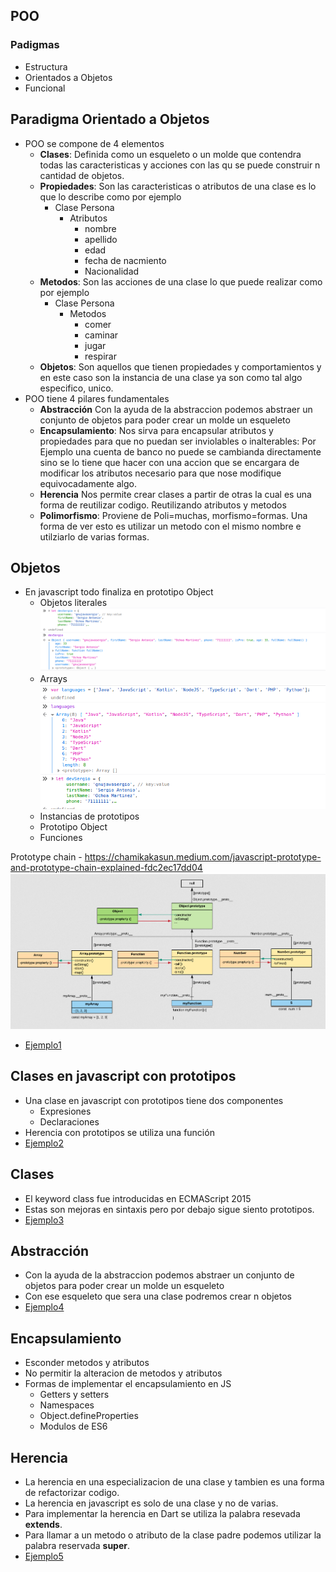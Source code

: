 ## POO

### Padigmas

- Estructura
- Orientados a Objetos
- Funcional

## Paradigma Orientado a Objetos

- POO se compone de 4 elementos
    - **Clases**: Definida como un esqueleto o un molde que contendra todas las caracteristicas y acciones con las qu se
      puede construir n cantidad de objetos.
    - **Propiedades**: Son las caracteristicas o atributos de una clase es lo que lo describe como por ejemplo
        - Clase Persona
            - Atributos
                - nombre
                - apellido
                - edad
                - fecha de nacmiento
                - Nacionalidad
    - **Metodos**: Son las acciones de una clase lo que puede realizar como por ejemplo
        - Clase Persona
            - Metodos
                - comer
                - caminar
                - jugar
                - respirar
    - **Objetos**: Son aquellos que tienen propiedades y comportamientos y en este caso son la instancia de una clase ya
      son como tal algo especifico, unico.
- POO tiene 4 pilares fundamentales
    - **Abstracción** Con la ayuda de la abstraccion podemos abstraer un conjunto de objetos para poder crear un molde
      un esqueleto
    - **Encapsulamiento**: Nos sirva para encapsular atributos y propiedades para que no puedan ser inviolables o
      inalterables:
      Por Ejemplo una cuenta de banco no puede se cambianda directamente sino se lo tiene que hacer con una accion que
      se encargara de modificar los atributos necesario para que nose modifique equivocadamente algo.
    - **Herencia** Nos permite crear clases a partir de otras la cual es una forma de reutilizar codigo. Reutilizando
      atributos y metodos
    - **Polimorfismo**: Proviene de Poli=muchas, morfismo=formas. Una forma de ver esto es utilizar un metodo con el
      mismo nombre e utilziarlo de varias formas.

## Objetos
- En javascript todo finaliza en prototipo Object
    - Objetos literales
      ![object](images/object.png)
    - Arrays
      ![array](images/array.png)
    - Instancias de prototipos
    - Prototipo Object
    - Funciones

Prototype chain - https://chamikakasun.medium.com/javascript-prototype-and-prototype-chain-explained-fdc2ec17dd04
![prototype](images/prototype.png)
- [Ejemplo1](../examples/5-poo/1-objects/README.md)

## Clases en javascript con prototipos
- Una clase en javascript con prototipos tiene dos componentes
    - Expresiones
    - Declaraciones
- Herencia con prototipos se utiliza una función
- [Ejemplo2](../examples/5-poo/2-object-prototype/README.md)

## Clases
- El keyword class fue introducidas en ECMAScript 2015
- Estas son mejoras en sintaxis pero por debajo sigue siento prototipos.
- [Ejemplo3](../examples/5-poo/3-clases/README.md)

## Abstracción
- Con la ayuda de la abstraccion podemos abstraer un conjunto de objetos para poder crear un molde
  un esqueleto
- Con ese esqueleto que sera una clase podremos crear n objetos  
- [Ejemplo4](../examples/5-poo/4-abstraccion/README.md)

## Encapsulamiento
- Esconder metodos y atributos
- No permitir la alteracion de metodos y atributos
- Formas de implementar el encapsulamiento en JS
    - Getters y setters
    - Namespaces
    - Object.defineProperties
    - Modulos de ES6
## Herencia
- La herencia en una especializacion de una clase y tambien es una forma de refactorizar codigo.
- La herencia en javascript es solo de una clase y no de varias.
- Para implementar la herencia en Dart se utiliza la palabra resevada **extends**.
- Para llamar a un metodo o atributo de la clase padre podemos utilizar la palabra reservada **super**.
- [Ejemplo5](../examples/5-poo/ejemplo5/README.md)